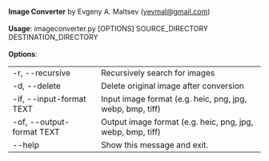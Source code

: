 <b>Image Converter</b> by Evgeny A. Maltsev (yevmal@gmail.com)<br><br>
<b>Usage</b>: imageconverter.py [OPTIONS] SOURCE_DIRECTORY DESTINATION_DIRECTORY<br><br>
<b>Options</b>:<br>
<table><tr><td>-r, --recursive</td><td>Recursively search for images</td></tr>
<tr><td>-d, --delete</td><td>Delete original image after conversion</td></tr>
<tr><td>-if, --input-format TEXT</td><td>Input image format (e.g. heic, png, jpg, webp, bmp, tiff)</td></tr>
<tr><td>-of, --output-format TEXT</td><td>Output image format (e.g. heic, png, jpg, webp, bmp, tiff)</td></tr>
<tr><td>--help</td><td>Show this message and exit.</td></tr></table>
